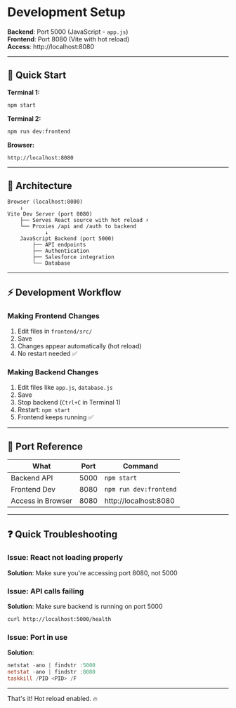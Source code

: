 # Development Setup

**Backend**: Port 5000 (JavaScript - `app.js`)  
**Frontend**: Port 8080 (Vite with hot reload)  
**Access**: http://localhost:8080

---

## 🚀 Quick Start

**Terminal 1:**
```bash
npm start
```

**Terminal 2:**
```bash
npm run dev:frontend
```

**Browser:**
```
http://localhost:8080
```

---

## 🎯 Architecture

```
Browser (localhost:8080)
    ↓
Vite Dev Server (port 8080)
    ├── Serves React source with hot reload ⚡
    └── Proxies /api and /auth to backend
            ↓
    JavaScript Backend (port 5000)
        ├── API endpoints
        ├── Authentication
        ├── Salesforce integration
        └── Database
```

---

## ⚡ Development Workflow

### Making Frontend Changes
1. Edit files in `frontend/src/`
2. Save
3. Changes appear automatically (hot reload)
4. No restart needed ✅

### Making Backend Changes
1. Edit files like `app.js`, `database.js`
2. Save
3. Stop backend (`Ctrl+C` in Terminal 1)
4. Restart: `npm start`
5. Frontend keeps running ✅

---

## 🔧 Port Reference

| What | Port | Command |
|------|------|---------|
| Backend API | 5000 | `npm start` |
| Frontend Dev | 8080 | `npm run dev:frontend` |
| Access in Browser | 8080 | http://localhost:8080 |

---

## ❓ Quick Troubleshooting

### Issue: React not loading properly
**Solution**: Make sure you're accessing port 8080, not 5000

### Issue: API calls failing
**Solution**: Make sure backend is running on port 5000
```bash
curl http://localhost:5000/health
```

### Issue: Port in use
**Solution**:
```powershell
netstat -ano | findstr :5000
netstat -ano | findstr :8080
taskkill /PID <PID> /F
```

---

That's it! Hot reload enabled. 🔥

